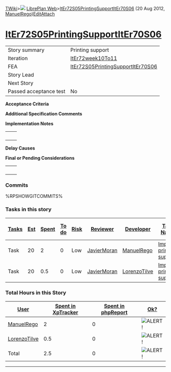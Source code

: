 [TWiki](/twiki/Main/WebHome)&gt;![](/twiki/TWiki/TWikiDocGraphics/web-bg-small.gif) [LibrePlan Web](/twiki/LibrePlan/WebHome)&gt;[ItEr72S05PrintingSupportItEr70S06](http://wiki.libreplan-enterprise.com/twiki/LibrePlan/ItEr72S05PrintingSupportItEr70S06 "Topic revision: 6 (20 Aug 2012 - 09:52:52)") (20 Aug 2012, [ManuelRego](/twiki/Main/ManuelRego))[Edit](http://wiki.libreplan-enterprise.com/twiki/bin/edit/LibrePlan/ItEr72S05PrintingSupportItEr70S06?t=1520337910 "Edit this topic text")[Attach](/twiki/bin/attach/LibrePlan/ItEr72S05PrintingSupportItEr70S06 "Attach an image or document to this topic")

 [ItEr72S05PrintingSupportItEr70S06](/twiki/LibrePlan/ItEr72S05PrintingSupportItEr70S06)
====================================================================================================================================================



|                        |                                                                                                  |
|------------------------|--------------------------------------------------------------------------------------------------|
| Story summary          | Printing support                                                                                 |
| Iteration              | [ItEr72week10To11](/twiki/LibrePlan/ItEr72week10To11)                                   |
| FEA                    | [ItEr72S05PrintingSupportItEr70S06](/twiki/LibrePlan/ItEr72S05PrintingSupportItEr70S06) |
| Story Lead             |                                                                                                  |
| Next Story             |                                                                                                  |
| Passed acceptance test | No                                                                                               |

**Acceptance Criteria**

**Additional Specification Comments**

**Implementation Notes**

|     |     |
|-----|-----|
|     |     |

**Delay Causes**

**Final or Pending Considerations**

|     |     |
|-----|-----|
|     |     |

###  Commits

%RPSHOWGITCOMMITS%

###  Tasks in this story



| [Tasks](http://wiki.libreplan-enterprise.com/twiki/LibrePlan/ItEr72S05PrintingSupportItEr70S06?sortcol=0;table=2;up=0#sorted_table "Sort by this column") | [Est](http://wiki.libreplan-enterprise.com/twiki/LibrePlan/ItEr72S05PrintingSupportItEr70S06?sortcol=1;table=2;up=0#sorted_table "Sort by this column") | [Spent](http://wiki.libreplan-enterprise.com/twiki/LibrePlan/ItEr72S05PrintingSupportItEr70S06?sortcol=2;table=2;up=0#sorted_table "Sort by this column") | [To do](http://wiki.libreplan-enterprise.com/twiki/LibrePlan/ItEr72S05PrintingSupportItEr70S06?sortcol=3;table=2;up=0#sorted_table "Sort by this column") | [Risk](http://wiki.libreplan-enterprise.com/twiki/LibrePlan/ItEr72S05PrintingSupportItEr70S06?sortcol=4;table=2;up=0#sorted_table "Sort by this column") | [Reviewer](http://wiki.libreplan-enterprise.com/twiki/LibrePlan/ItEr72S05PrintingSupportItEr70S06?sortcol=5;table=2;up=0#sorted_table "Sort by this column") | [Developer](http://wiki.libreplan-enterprise.com/twiki/LibrePlan/ItEr72S05PrintingSupportItEr70S06?sortcol=6;table=2;up=0#sorted_table "Sort by this column") | [Task Name](http://wiki.libreplan-enterprise.com/twiki/LibrePlan/ItEr72S05PrintingSupportItEr70S06?sortcol=7;table=2;up=0#sorted_table "Sort by this column") | [Start Date](http://wiki.libreplan-enterprise.com/twiki/LibrePlan/ItEr72S05PrintingSupportItEr70S06?sortcol=8;table=2;up=0#sorted_table "Sort by this column") | [Est End Date](http://wiki.libreplan-enterprise.com/twiki/LibrePlan/ItEr72S05PrintingSupportItEr70S06?sortcol=9;table=2;up=0#sorted_table "Sort by this column") | [End Date](http://wiki.libreplan-enterprise.com/twiki/LibrePlan/ItEr72S05PrintingSupportItEr70S06?sortcol=10;table=2;up=0#sorted_table "Sort by this column") |
|--------------------------------------------------------------------------------------------------------------------------------------------------------------------|------------------------------------------------------------------------------------------------------------------------------------------------------------------|--------------------------------------------------------------------------------------------------------------------------------------------------------------------|--------------------------------------------------------------------------------------------------------------------------------------------------------------------|-------------------------------------------------------------------------------------------------------------------------------------------------------------------|-----------------------------------------------------------------------------------------------------------------------------------------------------------------------|------------------------------------------------------------------------------------------------------------------------------------------------------------------------|------------------------------------------------------------------------------------------------------------------------------------------------------------------------|-------------------------------------------------------------------------------------------------------------------------------------------------------------------------|---------------------------------------------------------------------------------------------------------------------------------------------------------------------------|------------------------------------------------------------------------------------------------------------------------------------------------------------------------|
| Task                                                                                                                                                               | 20                                                                                                                                                               | 2                                                                                                                                                                  | 0                                                                                                                                                                  | Low                                                                                                                                                               | [JavierMoran](/twiki/Main/JavierMoran)                                                                                                                       | [ManuelRego](/twiki/Main/ManuelRego)                                                                                                                          | [Improve printing support](/twiki/LibrePlan/AnA07S03PrintingSupport#TasK1)                                                                                    |                                                                                                                                                                         |                                                                                                                                                                           |                                                                                                                                                                        |
| Task                                                                                                                                                               | 20                                                                                                                                                               | 0.5                                                                                                                                                                | 0                                                                                                                                                                  | Low                                                                                                                                                               | [JavierMoran](/twiki/Main/JavierMoran)                                                                                                                       | [LorenzoTilve](/twiki/Main/LorenzoTilve)                                                                                                                      | [Improve printing support](/twiki/LibrePlan/AnA07S03PrintingSupport#TasK1)                                                                                    |                                                                                                                                                                         |                                                                                                                                                                           |                                                                                                                                                                        |

###  Total Hours in this Story

| [User](http://wiki.libreplan-enterprise.com/twiki/LibrePlan/ItEr72S05PrintingSupportItEr70S06?sortcol=0;table=3;up=0#sorted_table "Sort by this column") | [Spent in XpTracker](http://wiki.libreplan-enterprise.com/twiki/LibrePlan/ItEr72S05PrintingSupportItEr70S06?sortcol=1;table=3;up=0#sorted_table "Sort by this column") | [Spent in phpReport](http://wiki.libreplan-enterprise.com/twiki/LibrePlan/ItEr72S05PrintingSupportItEr70S06?sortcol=2;table=3;up=0#sorted_table "Sort by this column") | [Ok?](http://wiki.libreplan-enterprise.com/twiki/LibrePlan/ItEr72S05PrintingSupportItEr70S06?sortcol=3;table=3;up=0#sorted_table "Sort by this column") |
|-------------------------------------------------------------------------------------------------------------------------------------------------------------------|---------------------------------------------------------------------------------------------------------------------------------------------------------------------------------|---------------------------------------------------------------------------------------------------------------------------------------------------------------------------------|------------------------------------------------------------------------------------------------------------------------------------------------------------------|
| [ManuelRego](/twiki/Main/ManuelRego)                                                                                                                     | 2                                                                                                                                                                               | 0                                                                                                                                                                               | ![ALERT!](/twiki/TWiki/TWikiDocGraphics/warning.gif "ALERT!")                                                                                                |
| [LorenzoTilve](/twiki/Main/LorenzoTilve)                                                                                                                 | 0.5                                                                                                                                                                             | 0                                                                                                                                                                               | ![ALERT!](/twiki/TWiki/TWikiDocGraphics/warning.gif "ALERT!")                                                                                                |
| Total                                                                                                                                                             | 2.5                                                                                                                                                                             | 0                                                                                                                                                                               | ![ALERT!](/twiki/TWiki/TWikiDocGraphics/warning.gif "ALERT!")                                                                                                |

------------------------------------------------------------------------
